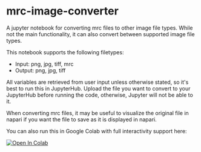# mrc-image-converter
A jupyter notebook for converting mrc files to other image file types. While not the main functionality, it can also convert between supported image file types.

This notebook supports the following filetypes:
  - Input: png, jpg, tiff, mrc
  - Output: png, jpg, tiff

All variables are retrieved from user input unless otherwise stated, so it's best to run this in JupyterHub. Upload the file you want to convert to your JupyterHub before running the code, otherwise, Jupyter will not be able to it.

When converting mrc files, it may be useful to visualize the original file in napari if you want the file to save as it is displayed in napari.

You can also run this in Google Colab with full interactivity support here:

<a target="_blank" href="https://colab.research.google.com/github/gracefacetseng/mrc-image-converter/blob/main/Converter%20-%20Google%20Colab%20Ver">
  <img src="https://colab.research.google.com/assets/colab-badge.svg" alt="Open In Colab"/>
</a>
